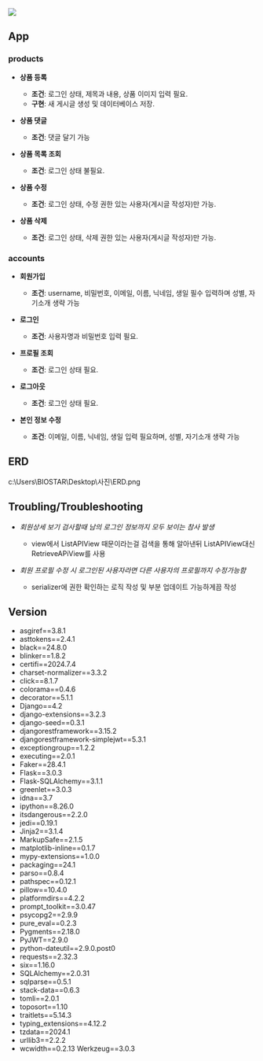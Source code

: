 <img src="https://capsule-render.vercel.app/api?type=waving&color=auto&height=200&section=header&text=spartamarket_DRF&fontSize=90" />


## App
### products

- **상품 등록**
    - **조건**: 로그인 상태, 제목과 내용, 상품 이미지 입력 필요.
    - **구현**: 새 게시글 생성 및 데이터베이스 저장.

- **상품 댓글**
    - **조건**: 댓글 달기 가능

- **상품 목록 조회**
    - **조건**: 로그인 상태 불필요.

- **상품 수정**
    - **조건**: 로그인 상태, 수정 권한 있는 사용자(게시글 작성자)만 가능.

- **상품 삭제**
    - **조건**: 로그인 상태, 삭제 권한 있는 사용자(게시글 작성자)만 가능.

### accounts
- **회원가입**
    - **조건**: username, 비밀번호, 이메일, 이름, 닉네임, 생일 필수 입력하며 성별, 자기소개 생략 가능

- **로그인**
    - **조건**: 사용자명과 비밀번호 입력 필요.

- **프로필 조회**
    - **조건**: 로그인 상태 필요.

- **로그아웃**
    - **조건**: 로그인 상태 필요.

- **본인 정보 수정**
    - **조건**: 이메일, 이름, 닉네임, 생일 입력 필요하며, 성별, 자기소개 생략 가능

## ERD
c:\Users\BIOSTAR\Desktop\사진\ERD.png

## Troubling/Troubleshooting
- *회원상세 보기 검사할때 남의 로그인 정보까지 모두 보이는 참사 발생*
    - view에서 ListAPIView 때문이라는걸 검색을 통해 알아낸뒤 ListAPIView대신 RetrieveAPiView를 사용 

- *회원 프로필 수정 시 로그인된 사용자라면 다른 사용자의 프로필까지 수정가능함*
    - serializer에 권한 확인하는 로직 작성 및 부분 업데이트 가능하게끔 작성


## Version
- asgiref==3.8.1
- asttokens==2.4.1
- black==24.8.0
- blinker==1.8.2
- certifi==2024.7.4
- charset-normalizer==3.3.2
- click==8.1.7
- colorama==0.4.6
- decorator==5.1.1
- Django==4.2
- django-extensions==3.2.3
- django-seed==0.3.1
- djangorestframework==3.15.2
- djangorestframework-simplejwt==5.3.1
- exceptiongroup==1.2.2
- executing==2.0.1
- Faker==28.4.1
- Flask==3.0.3
- Flask-SQLAlchemy==3.1.1
- greenlet==3.0.3
- idna==3.7
- ipython==8.26.0
- itsdangerous==2.2.0
- jedi==0.19.1
- Jinja2==3.1.4
- MarkupSafe==2.1.5
- matplotlib-inline==0.1.7
- mypy-extensions==1.0.0
- packaging==24.1
- parso==0.8.4
- pathspec==0.12.1
- pillow==10.4.0
- platformdirs==4.2.2
- prompt_toolkit==3.0.47
- psycopg2==2.9.9
- pure_eval==0.2.3
- Pygments==2.18.0
- PyJWT==2.9.0
- python-dateutil==2.9.0.post0
- requests==2.32.3
- six==1.16.0
- SQLAlchemy==2.0.31
- sqlparse==0.5.1 
- stack-data==0.6.3
- tomli==2.0.1
- toposort==1.10
- traitlets==5.14.3
- typing_extensions==4.12.2
- tzdata==2024.1
- urllib3==2.2.2
- wcwidth==0.2.13
Werkzeug==3.0.3

